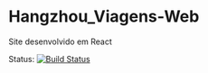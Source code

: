 # Hangzhou_Viagens-Web
Site desenvolvido em React

Status: [![Build Status](https://travis-ci.com/lucasdlg5/Hangzhou_Viagens-Web.svg?branch=master)](https://travis-ci.com/lucasdlg5/Hangzhou_Viagens-Web)
